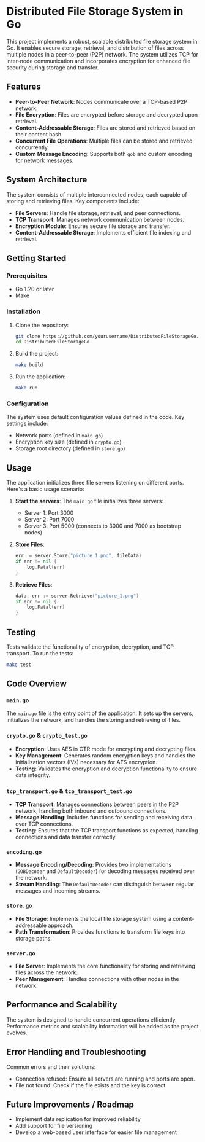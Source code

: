 # Distributed File Storage System in Go

This project implements a robust, scalable distributed file storage system in Go. It enables secure storage, retrieval, and distribution of files across multiple nodes in a peer-to-peer (P2P) network. The system utilizes TCP for inter-node communication and incorporates encryption for enhanced file security during storage and transfer.

## Features

- **Peer-to-Peer Network**: Nodes communicate over a TCP-based P2P network.
- **File Encryption**: Files are encrypted before storage and decrypted upon retrieval.
- **Content-Addressable Storage**: Files are stored and retrieved based on their content hash.
- **Concurrent File Operations**: Multiple files can be stored and retrieved concurrently.
- **Custom Message Encoding**: Supports both `gob` and custom encoding for network messages.

## System Architecture

The system consists of multiple interconnected nodes, each capable of storing and retrieving files. Key components include:

- **File Servers**: Handle file storage, retrieval, and peer connections.
- **TCP Transport**: Manages network communication between nodes.
- **Encryption Module**: Ensures secure file storage and transfer.
- **Content-Addressable Storage**: Implements efficient file indexing and retrieval.

## Getting Started

### Prerequisites

- Go 1.20 or later
- Make

### Installation

1. Clone the repository:

   ```bash
   git clone https://github.com/yourusername/DistributedFileStorageGo.git
   cd DistributedFileStorageGo
   ```

2. Build the project:

   ```bash
   make build
   ```

3. Run the application:

   ```bash
   make run 
   ```

### Configuration

The system uses default configuration values defined in the code. Key settings include:

- Network ports (defined in `main.go`)
- Encryption key size (defined in `crypto.go`)
- Storage root directory (defined in `store.go`)

## Usage

The application initializes three file servers listening on different ports. Here's a basic usage scenario:

1. **Start the servers**: 
   The `main.go` file initializes three servers:
   - Server 1: Port 3000
   - Server 2: Port 7000
   - Server 3: Port 5000 (connects to 3000 and 7000 as bootstrap nodes)

2. **Store Files**: 
   ```go
   err := server.Store("picture_1.png", fileData)
   if err != nil {
       log.Fatal(err)
   }
   ```

3. **Retrieve Files**: 
   ```go
   data, err := server.Retrieve("picture_1.png")
   if err != nil {
       log.Fatal(err)
   }
   ```



## Testing

Tests validate the functionality of encryption, decryption, and TCP transport. To run the tests:

```bash
make test
```

## Code Overview

### `main.go`

The `main.go` file is the entry point of the application. It sets up the servers, initializes the network, and handles the storing and retrieving of files.

### `crypto.go` & `crypto_test.go`

- **Encryption**: Uses AES in CTR mode for encrypting and decrypting files.
- **Key Management**: Generates random encryption keys and handles the initialization vectors (IVs) necessary for AES encryption.
- **Testing**: Validates the encryption and decryption functionality to ensure data integrity.

### `tcp_transport.go` & `tcp_transport_test.go`

- **TCP Transport**: Manages connections between peers in the P2P network, handling both inbound and outbound connections.
- **Message Handling**: Includes functions for sending and receiving data over TCP connections.
- **Testing**: Ensures that the TCP transport functions as expected, handling connections and data transfer correctly.

### `encoding.go`

- **Message Encoding/Decoding**: Provides two implementations (`GOBDecoder` and `DefaultDecoder`) for decoding messages received over the network.
- **Stream Handling**: The `DefaultDecoder` can distinguish between regular messages and incoming streams.

### `store.go`

- **File Storage**: Implements the local file storage system using a content-addressable approach.
- **Path Transformation**: Provides functions to transform file keys into storage paths.

### `server.go`

- **File Server**: Implements the core functionality for storing and retrieving files across the network.
- **Peer Management**: Handles connections with other nodes in the network.

## Performance and Scalability

The system is designed to handle concurrent operations efficiently. Performance metrics and scalability information will be added as the project evolves.

## Error Handling and Troubleshooting

Common errors and their solutions:

- Connection refused: Ensure all servers are running and ports are open.
- File not found: Check if the file exists and the key is correct.


## Future Improvements / Roadmap

- Implement data replication for improved reliability
- Add support for file versioning
- Develop a web-based user interface for easier file management

